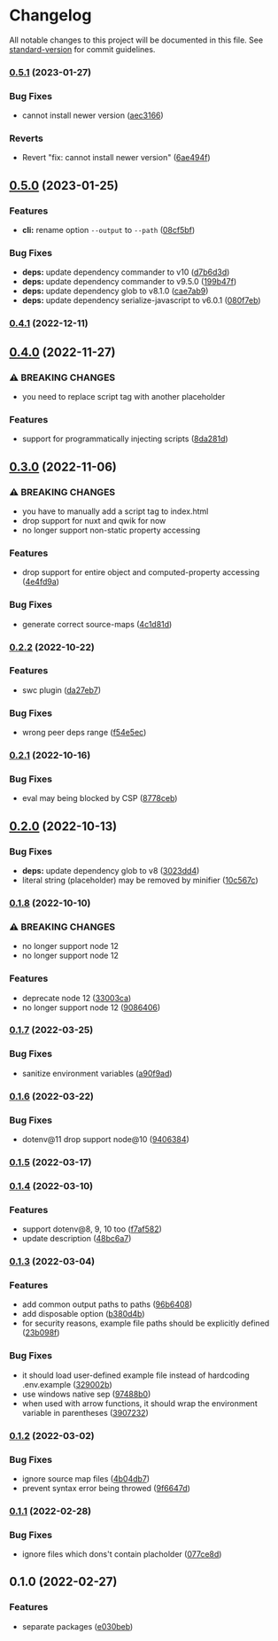 # Changelog

All notable changes to this project will be documented in this file. See [standard-version](https://github.com/conventional-changelog/standard-version) for commit guidelines.

### [0.5.1](https://github.com/iendeavor/import-meta-env/compare/cli0.5.0...cli0.5.1) (2023-01-27)


### Bug Fixes

* cannot install newer version ([aec3166](https://github.com/iendeavor/import-meta-env/commit/aec3166f4b4c7791e1aa2d3d8e0252397b771d8f))


### Reverts

* Revert "fix: cannot install newer version" ([6ae494f](https://github.com/iendeavor/import-meta-env/commit/6ae494f2df91f593781e1e5f5e46b9de430d8865))

## [0.5.0](https://github.com/iendeavor/import-meta-env/compare/cli0.4.1...cli0.5.0) (2023-01-25)


### Features

* **cli:** rename option `--output` to `--path` ([08cf5bf](https://github.com/iendeavor/import-meta-env/commit/08cf5bfad9e22985d73f299746777d5962c2ea0f))


### Bug Fixes

* **deps:** update dependency commander to v10 ([d7b6d3d](https://github.com/iendeavor/import-meta-env/commit/d7b6d3da733db25acfab1b00fa0cd7b226f141a8))
* **deps:** update dependency commander to v9.5.0 ([199b47f](https://github.com/iendeavor/import-meta-env/commit/199b47f23898896a568d225f901f52f97ff8f98a))
* **deps:** update dependency glob to v8.1.0 ([cae7ab9](https://github.com/iendeavor/import-meta-env/commit/cae7ab98197287bdde230c8dc21fefab43d6e509))
* **deps:** update dependency serialize-javascript to v6.0.1 ([080f7eb](https://github.com/iendeavor/import-meta-env/commit/080f7eb997ceeda50d5c067303e853aed657b165))

### [0.4.1](https://github.com/iendeavor/import-meta-env/compare/cli0.4.0...cli0.4.1) (2022-12-11)

## [0.4.0](https://github.com/iendeavor/import-meta-env/compare/cli0.3.0...cli0.4.0) (2022-11-27)


### ⚠ BREAKING CHANGES

* you need to replace script tag with another placeholder

### Features

* support for programmatically injecting scripts ([8da281d](https://github.com/iendeavor/import-meta-env/commit/8da281dd6eae0f43d4db92e1bbfe28f70f1065bf))

## [0.3.0](https://github.com/iendeavor/import-meta-env/compare/cli0.2.2...cli0.3.0) (2022-11-06)


### ⚠ BREAKING CHANGES

* you have to manually add a script tag to index.html
* drop support for nuxt and qwik for now
* no longer support non-static property accessing

### Features

* drop support for entire object and computed-property accessing ([4e4fd9a](https://github.com/iendeavor/import-meta-env/commit/4e4fd9aa54710eafbb79e79aa340ea53e0e864a7))


### Bug Fixes

* generate correct source-maps ([4c1d81d](https://github.com/iendeavor/import-meta-env/commit/4c1d81dc929f104546671fb91e55c26f2fd4061a))

### [0.2.2](https://github.com/iendeavor/import-meta-env/compare/cli0.2.1...cli0.2.2) (2022-10-22)


### Features

* swc plugin ([da27eb7](https://github.com/iendeavor/import-meta-env/commit/da27eb7f305a4cb2e415588b78387d53a29f193d))


### Bug Fixes

* wrong peer deps range ([f54e5ec](https://github.com/iendeavor/import-meta-env/commit/f54e5ec3b7610203fbd24f734a3ff5af61d903dc))

### [0.2.1](https://github.com/iendeavor/import-meta-env/compare/cli0.2.0...cli0.2.1) (2022-10-16)


### Bug Fixes

* eval may being blocked by CSP ([8778ceb](https://github.com/iendeavor/import-meta-env/commit/8778ceb356c9696177a295c4347d3c5fc6f7f723))

## [0.2.0](https://github.com/iendeavor/import-meta-env/compare/cli0.1.8...cli0.2.0) (2022-10-13)


### Bug Fixes

* **deps:** update dependency glob to v8 ([3023dd4](https://github.com/iendeavor/import-meta-env/commit/3023dd430922ceded97874b09dd637ec5574ce85))
* literal string (placeholder) may be removed by minifier ([10c567c](https://github.com/iendeavor/import-meta-env/commit/10c567c288dfee2da866910cf895fb1c00fa338d))

### [0.1.8](https://github.com/iendeavor/import-meta-env/compare/cli0.1.7...cli0.1.8) (2022-10-10)


### ⚠ BREAKING CHANGES

* no longer support node 12
* no longer support node 12

### Features

* deprecate node 12 ([33003ca](https://github.com/iendeavor/import-meta-env/commit/33003ca1045dcaa28dde6d12f577b07aa6e0951a))
* no longer support node 12 ([9086406](https://github.com/iendeavor/import-meta-env/commit/908640683e0dff593816c75903da51f971943863))

### [0.1.7](https://github.com/iendeavor/import-meta-env/compare/cli0.1.6...cli0.1.7) (2022-03-25)


### Bug Fixes

* sanitize environment variables ([a90f9ad](https://github.com/iendeavor/import-meta-env/commit/a90f9ad47dec0b7903ddfe9f1cd73bc975d78a19))

### [0.1.6](https://github.com/iendeavor/import-meta-env/compare/cli0.1.5...cli0.1.6) (2022-03-22)


### Bug Fixes

* dotenv@11 drop support node@10 ([9406384](https://github.com/iendeavor/import-meta-env/commit/940638468ce164a214a74dbd11035c1cf4898759))

### [0.1.5](https://github.com/iendeavor/import-meta-env/compare/cli0.1.4...cli0.1.5) (2022-03-17)

### [0.1.4](https://github.com/iendeavor/import-meta-env/compare/cli0.1.3...cli0.1.4) (2022-03-10)


### Features

* support dotenv@8, 9, 10 too ([f7af582](https://github.com/iendeavor/import-meta-env/commit/f7af5828a716c3348a8373e50b0e20c9c42c86c3))
* update description ([48bc6a7](https://github.com/iendeavor/import-meta-env/commit/48bc6a71a1c00b5066a376f07c44fd5204fa9fd7))

### [0.1.3](https://github.com/iendeavor/import-meta-env/compare/cli0.1.2...cli0.1.3) (2022-03-04)


### Features

* add common output paths to paths ([96b6408](https://github.com/iendeavor/import-meta-env/commit/96b6408487f2323bfad6ac00e5804255cc2d70e7))
* add disposable option ([b380d4b](https://github.com/iendeavor/import-meta-env/commit/b380d4bfdccf8186fbf2917184e0bd651c3bd19a))
* for security reasons, example file paths should be explicitly defined ([23b098f](https://github.com/iendeavor/import-meta-env/commit/23b098f0a5921dabfdd51cab1d345cc0c8c0eda1))


### Bug Fixes

* it should load user-defined example file instead of hardcoding .env.example ([329002b](https://github.com/iendeavor/import-meta-env/commit/329002b2f6f79162096463f3bd8558d680b4fe7b))
* use windows native sep ([97488b0](https://github.com/iendeavor/import-meta-env/commit/97488b06b771171b219478da16721ae893295952))
* when used with arrow functions, it should wrap the environment variable in parentheses ([3907232](https://github.com/iendeavor/import-meta-env/commit/3907232f8430be0c2e2f0133eb0140617663ccbf))

### [0.1.2](https://github.com/iendeavor/import-meta-env/compare/cli0.1.1...cli0.1.2) (2022-03-02)


### Bug Fixes

* ignore source map files ([4b04db7](https://github.com/iendeavor/import-meta-env/commit/4b04db7fea793a5eb25db08da0ad2cf796cac0a0))
* prevent syntax error being throwed ([9f6647d](https://github.com/iendeavor/import-meta-env/commit/9f6647dea60890b94cd56cd9e427472640150d45))

### [0.1.1](https://github.com/iendeavor/import-meta-env/compare/cli0.1.0...cli0.1.1) (2022-02-28)


### Bug Fixes

* ignore files which dons't contain placholder ([077ce8d](https://github.com/iendeavor/import-meta-env/commit/077ce8d2226d4a10aacf2805d58e44cf4ea1801a))

## 0.1.0 (2022-02-27)


### Features

* separate packages ([e030beb](https://github.com/iendeavor/import-meta-env/commit/e030beba3217f6d85f82f9a4ad724516fbcb1160))
